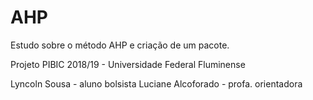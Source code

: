# AHP
Estudo sobre o método AHP e criação de um pacote.

Projeto PIBIC 2018/19 - Universidade Federal Fluminense

Lyncoln Sousa - aluno bolsista
Luciane Alcoforado - profa. orientadora
